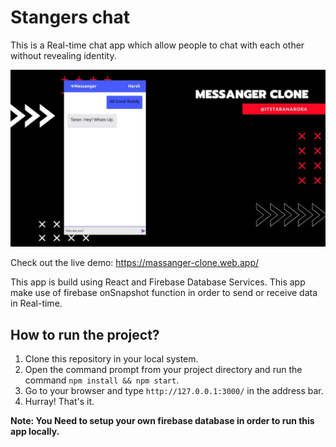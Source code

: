 # Stangers chat

This is a Real-time chat app which allow people to chat with each other without revealing identity.

![stangerchat](./stangerchat.jpg)

Check out the live demo: https://massanger-clone.web.app/

This app is build using React and Firebase Database Services. This app make use of firebase onSnapshot function in order to send or receive data in Real-time.

## How to run the project?

1. Clone this repository in your local system.
2. Open the command prompt from your project directory and run the command `npm install && npm start`.
3. Go to your browser and type `http://127.0.0.1:3000/` in the address bar.
4. Hurray! That's it.

**Note: You Need to setup your own firebase database in order to run this app locally.**
